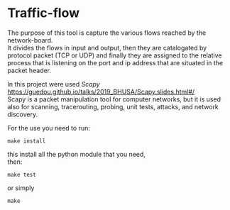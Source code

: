# Traffic-flow

The purpose of this tool is capture the various flows reached by the network-board. \
It divides the flows in input and output, then they are catalogated by protocol packet (TCP or UDP)
and finally they are assigned to the relative process that is listening on the port and ip address 
that are situated in the packet header.

In this project were used *Scapy* https://guedou.github.io/talks/2019_BHUSA/Scapy.slides.html#/ \
Scapy is a packet manipulation tool for computer networks, but it is used also for scanning, tracerouting, 
probing, unit tests, attacks, and network discovery.

For the use you need to run:
```
make install
```
this install all the python module that you need, \
then: 
```
make test
```
or simply 
```
make
```
